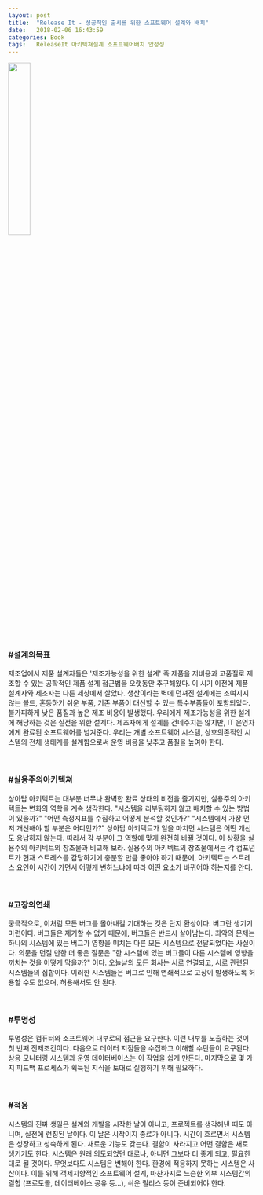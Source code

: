 ```yaml
---
layout: post
title:  "Release It - 성공적인 출시를 위한 소프트웨어 설계와 배치"
date:   2018-02-06 16:43:59
categories: Book
tags:	ReleaseIt 아키텍쳐설계 소프트웨어배치 안정성  
---
```


<a href="http://www.aladin.co.kr/shop/wproduct.aspx?ItemId=1006539">
  <img class="book" style="width: 30%; height: 30%" src="http://image.aladin.co.kr/product/100/65/cover/8992939108_1.jpg"/>
</a>

<br/> 

### \#설계의목표
제조업에서 제품 설계자들은 '제조가능성을 위한 설계' 즉 제품을 저비용과 고품질로 제조할 수 있는 공학적인 제품 설계 접근법을 오랫동안 추구해왔다. 이 시기 이전에 제품 설계자와 제조자는 다른 세상에서 살았다. 생산이라는 벽에 던져진 설계에는 조여지지 않는 볼드, 혼동하기 쉬운 부품, 기존 부품이 대신할 수 있는 특수부품들이 포함되었다. 불가피하게 낮은 품질과 높은 제조 비용이 발생했다. 우리에게 제조가능성을 위한 설계에 해당하는 것은 실전을 위한 설계다. 제조자에게 설계를 건네주지는 않지만, IT 운영자에게 완료된 소프트웨어를 넘겨준다. 우리는 개별 소프트웨어 시스템, 상호의존적인 시스템의 전체 생태계를 설계함으로써 운영 비용을 낮추고 품질을 높여야 한다. 

<br/> 

### \#실용주의아키텍쳐
상아탑 아키텍트는 대부분 너무나 완벽한 완료 상태의 비전을 즐기지만, 실용주의 아키텍트는 변화의 역학을 계속 생각한다. "시스템을 리부팅하지 않고 배치할 수 있는 방법이 있을까?" "어떤 측정지표를 수집하고 어떻게 분석할 것인가?" "시스템에서 가장 먼저 개선해야 할 부분은 어디인가?" 상아탑 아키텍트가 일을 마치면 시스템은 어떤 개선도 용납하지 않는다. 따라서 각 부분이 그 역할에 맞게 완전히 바뀔 것이다. 이 상황을 실용주의 아키텍트의 창조물과 비교해 보라. 실용주의 아키텍트의 창조물에서는 각 컴포넌트가 현재 스트레스를 감당하기에 충분할 만큼 좋아야 하기 때문에, 아키텍트는 스트레스 요인이 시간이 가면서 어떻게 변하느냐에 따라 어떤 요소가 바뀌어야 하는지를 안다. 

<br/> 

### \#고장의연쇄
궁극적으로, 이처럼 모든 버그를 몰아내길 기대하는 것은 단지 환상이다. 버그란 생기기 마련이다. 버그들은 제거할 수 없기 때문에, 버그들은 반드시 살아남는다. 최악의 문제는 하나의 시스템에 있는 버그가 영향을 미치는 다른 모든 시스템으로 전달되었다는 사실이다. 의문을 던질 만한 더 좋은 질문은 "한 시스템에 있는 버그들이 다른 시스템에 영향을 끼치는 것을 어떻게 막을까?" 이다. 오늘날의 모든 회사는 서로 연결되고, 서로 관련된 시스템들의 집합이다. 이러한 시스템들은 버그로 인해 연쇄적으로 고장이 발생하도록 허용할 수도 없으며, 허용해서도 안 된다. 

<br/> 

### \#투명성
투명성은 컴퓨터와 소프트웨어 내부로의 접근을 요구한다. 이런 내부를 노출하는 것이 첫 번째 전제조건이다. 다음으로 데이터 지점들을 수집하고 이해할 수단들이 요구된다. 상용 모니터링 시스템과 운영 데이터베이스는 이 작업을 쉽게 만든다. 마지막으로 몇 가지 피드백 프로세스가 획득된 지식을 토대로 실행하기 위해 필요하다. 

<br/> 

### \#적응
시스템의 진짜 생일은 설계와 개발을 시작한 날이 아니고, 프로젝트를 생각해낸 때도 아니며, 실전에 런칭된 날이다. 이 날은 시작이지 종료가 아니다. 시간이 흐르면서 시스템은 성장하고 성숙하게 된다. 새로운 기능도 갖는다. 결함이 사라지고 어떤 결함은 새로 생기기도 한다. 시스템은 원래 의도되었던 대로나, 아니면 그보다 더 좋게 되고, 필요한대로 될 것이다. 무엇보다도 시스템은 변해야 한다. 환경에 적응하지 못하는 시스템은 사산이다. 이를 위해 객제지향적인 소프트웨어 설계, 마찬가지로 느슨한 외부 시스템간의 결합 (프로토콜, 데이터베이스 공유 등…), 쉬운 릴리스 등이 준비되어야 한다.  

<br/> 
